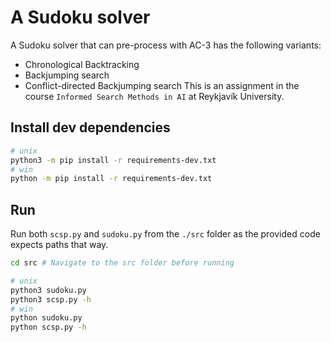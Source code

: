 # A Sudoku solver 
A Sudoku solver that can pre-process with AC-3 has the following variants:
* Chronological Backtracking
* Backjumping search
* Conflict-directed Backjumping search
This is an assignment in the course `Informed Search Methods in AI` at Reykjavík University.

## Install dev dependencies
```sh
# unix
python3 -m pip install -r requirements-dev.txt
# win
python -m pip install -r requirements-dev.txt
```

## Run
Run both `scsp.py` and `sudoku.py` from the `./src` folder as the provided code expects paths that way.
```sh
cd src # Navigate to the src folder before running

# unix
python3 sudoku.py
python3 scsp.py -h
# win
python sudoku.py
python scsp.py -h
```
